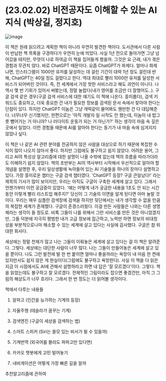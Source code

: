 # (23.02.02) 비전공자도 이해할 수 있는 AI 지식 (박상길, 정지호)

![image](https://postfiles.pstatic.net/MjAyNTA0MDRfNTkg/MDAxNzQzNzU5NTQyNDgx.nF23D3Ai1ymzoFZhXhOAz8dXWulHExIiA8ZnBbiRSVog.M4HiecOg3UXubeuSU5ChR4ceWXyuF9YMlVcJDz45Negg.PNG/image.png?type=w773)

이 책은 원래 읽으려고 계획한 책이 아니라 우연히 발견한 책이다. 도서관에서 다른 사람이 반납한 책 목록을 구경하다가 우연히 눈에 띄었다. 사실 1년 전으로 돌아가면 그냥 넘어갔을 테지만, 무엇이 나로 하여금 이 책을 집어들게 했을까. 그것은 요 근래, 내가 겪은 경험과 무관치 않다. 바로 ChatGPT 때문이다. 요즘 ChatGPT가 화제다. 얼마나 화제냐면, 인스타그램이 1000만 유저를 달성하는 데 걸린 기간이 대략 1년 정도 걸린데 반해, ChatGPT는 40일 정도 걸렸다고 한다. 역대 최대로 빨리 1000만 유저를 달성한 서비스가 되어버린 것이다. 즉, 전 세계에서 가장 핫한 서비스라고 해도 과언이 아니다. 나 역시 몇 번 기회가 있어서 써봤는데, 정말 놀랍다(내가 영어를 조금만 더 잘했어도..). 구글 검색 같은 경우(구글 검색 서비스에 대한 얘기도 이 책에 나온다. 흥미롭다), 검색 키워드도 중요하고, 더욱 중요한 건 내가 필요한 정보를 검색된 문서 속에서 찾아야 한다는 단점이 있다. 하지만 ChatGPT 이놈은 그냥 개떡같이 물어봐도 웬만한 건 다 대답해준다. 너무너무 신기했지만, 한편으로는 '아직 개발자 일 시작도 안 했는데, 이놈이 내 밥그릇 뺐어가는 거 아니야? 나 러다이트 운동가 되는 거 아닌가?' 하는 생각이 마음 속 깊은 곳에서 일었다. 이런 경험들 때문에 AI를 알아야 한다는 동기가 내 마음 속에 심겨지지 않았나 싶다.

이 책은 나 같은 AI 관련 분야를 전공하지 않은 사람을 대상으로 하기 때문에 복잡한 수식이 많이 나오지 않아서 좋다. 하지만 그럼에도 불구하고 쉽지 않았다. 어려운 용어, 그리고 AI의 특성상 알고리즘에 대한 설명이 나올 수밖에 없는데 책의 흐름을 따라가더라도 이해하기 쉽지 않았다. 책의 초반부는 AI의 역사부터 시작해서 우선적으로 알아야 할 개념을 설명한 후, 우리 일상생활에 녹아들어 있는 AI 기술들을 하나의 장마다 설명하고 있다. 가장 흥미로운 챕터는 구글 검색 챕터였다. 'ChatGPT 등장? 구글 큰일났다!' 라는 제목의 기사가 많이 보이지만, 우리는 아직도 구글이 구축한 세계에 살고 있다. 그래서 언젠가부터 이런 궁금증이 있었다. '얘는 어떻게 내가 궁금한 내용을 1초도 안 되는 시간 동안 이렇게 빨리 리스트업 해주지?' 당신이 그 기술의 이면을 알게 된다면 아마 놀랄 것이다. 우리는 매우 심플란 검색창에 검색을 하지만 뒷단에서는 내가 생각할 수 없을 만큼의 복잡한 세계가 존재했다. 구글이 존경스러웠다. 이걸 만든 사람들은 나와는 다른 생명체라는 생각이 들 정도로. 비록 그들이 나를 위해서 그런 서비스를 만든 것은 아니었겠지만, 그들 덕분에 지극히 평범한 내가 고급 정보에 접근하고, 노력만 하면 정보의 비대칭성을 부분적으로나마 해소할 수 있는 세계에 살고 있다는 사실에 감사했다. 구글은 참 위대한 회사다.

세상에는 정말 천재가 많고 나는 그들이 이뤄놓은 세계에 살고 있다는 걸 이 책은 알려준다. 그렇다. 세상에는 대단한 사람이 너무 많다. 나는 그들이 만들어놓은 세계에 살고 있을 뿐이다. 나도 그런 발전에 발 한 번 붙이면 얼마나 좋을까라는 욕망이 내 마음 한 켠에 있지만서도 쉽지 않은 게 현실이다(그럼에도 불구하고 욕망한다). 사실 이 책을 다 읽은 지금 이 시점에서도 AI에 관해서 설명하라고 하면 내 답은 '잘 모르겠다'이다. 그렇다. 책을 읽었는데도 불구하고 잘 모르겠다. 전체적인 그림이라도 잡으면 좋겠건만, 아직 그 그림의 해상도가 너무 흐리다. 그래서 한 번 정도는 더 읽어볼 생각이다.

책에서 다루는 내용들

1. 알파고 (인간을 능가하는 기계의 등장)

2. 자율주행 (테슬라가 꿈꾸는 기계)

3. 검색엔진 (구글이 세상을 검색하는 법)

4. 스마트 스피커 (Siri는 쓸모 있는 비서가 될 수 있을까)

5. 기계번역 (외국어를 몰라도 파파고만 있다면(

6. 카카오 챗봇에게 고민 털어놓기

7. 내비게이션은 어떻게 가장 빠른 길을 알까

추천알고리즘에 관하여

